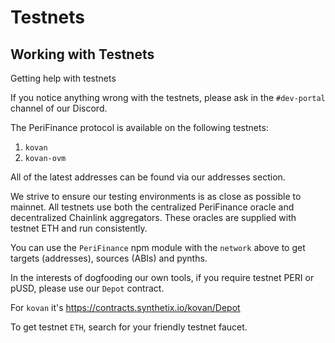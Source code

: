 # Testnets

## Working with Testnets <a id="working-with-testnets"></a>

Getting help with testnets

If you notice anything wrong with the testnets, please ask in the `#dev-portal` channel of our Discord.

The PeriFinance protocol is available on the following testnets:

1. `kovan`
2. `kovan-ovm`

All of the latest addresses can be found via our addresses section.

We strive to ensure our testing environments is as close as possible to mainnet. All testnets use both the centralized PeriFinance oracle and decentralized Chainlink aggregators. These oracles are supplied with testnet ETH and run consistently.

You can use the `PeriFinance` npm module with the `network` above to get targets \(addresses\), sources \(ABIs\) and pynths.

In the interests of dogfooding our own tools, if you require testnet PERI or pUSD, please use our `Depot` contract.

For `kovan` it's https://contracts.synthetix.io/kovan/Depot

To get testnet `ETH`, search for your friendly testnet faucet.

